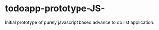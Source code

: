 # todoapp-prototype-JS-

Initial prototype of purely javascript based advance to do list application.
